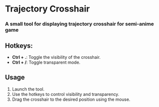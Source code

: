 # Trajectory Crosshair

### A small tool for displaying trajectory crosshair for semi-anime game

## Hotkeys:
- **Ctrl + .**: Toggle the visibility of the crosshair.
- **Ctrl + /**: Toggle transparent mode.

## Usage
1. Launch the tool.
2. Use the hotkeys to control visibility and transparency.
3. Drag the crosshair to the desired position using the mouse.